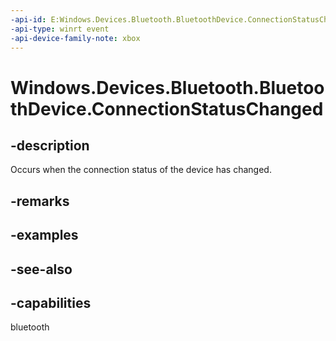 ```yaml
---
-api-id: E:Windows.Devices.Bluetooth.BluetoothDevice.ConnectionStatusChanged
-api-type: winrt event
-api-device-family-note: xbox
---
```


<!-- Event syntax
public event Windows.Foundation.TypedEventHandler ConnectionStatusChanged<Windows.Devices.Bluetooth.BluetoothDevice,  object>
-->

# Windows.Devices.Bluetooth.BluetoothDevice.ConnectionStatusChanged

## -description
Occurs when the connection status of the device has changed.

## -remarks

## -examples

## -see-also


## -capabilities
bluetooth
